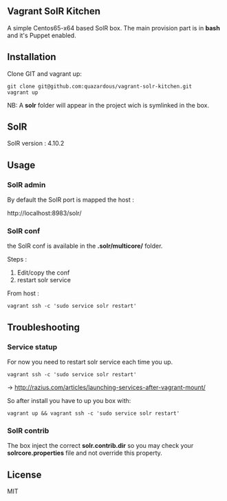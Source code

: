 ## Vagrant SolR Kitchen

A simple Centos65-x64 based SolR box. The main provision part is in **bash** and it's Puppet enabled.

## Installation

Clone GIT and vagrant up:

    git clone git@github.com:quazardous/vagrant-solr-kitchen.git
    vagrant up

NB: A **solr** folder will appear in the project wich is symlinked in the box.

## SolR

SolR version : 4.10.2

## Usage

### SolR admin

By default the SolR port is mapped the host :

http://localhost:8983/solr/

### SolR conf

the SolR conf is available in the **.solr/multicore/** folder.

Steps :
1. Edit/copy the conf
2. restart solr service

From host :

    vagrant ssh -c 'sudo service solr restart'

## Troubleshooting

### Service statup

For now you need to restart solr service each time you up.

    vagrant ssh -c 'sudo service solr restart'

-> http://razius.com/articles/launching-services-after-vagrant-mount/

So after install you have to up you box with:

    vagrant up && vagrant ssh -c 'sudo service solr restart'

### SolR contrib

The box inject the correct **solr.contrib.dir** so you may check your **solrcore.properties** file and not override this property.

## License

MIT
